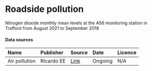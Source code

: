 # Roadside pollution

Nitrogen dioxide monthly mean levels at the A56 monitoring station in Trafford from August 2021 to September 2018

#### Data sources

| Name          | Publisher     | Source        | Date          | Licence       |
| :------------- | :------------- | :------------- | :------------- | :------------- |
| Air pollution | Ricardo EE | [Link](https://www.airqualityengland.co.uk/site/latest?site_id=TRF2) |  Ongoing | N/A |